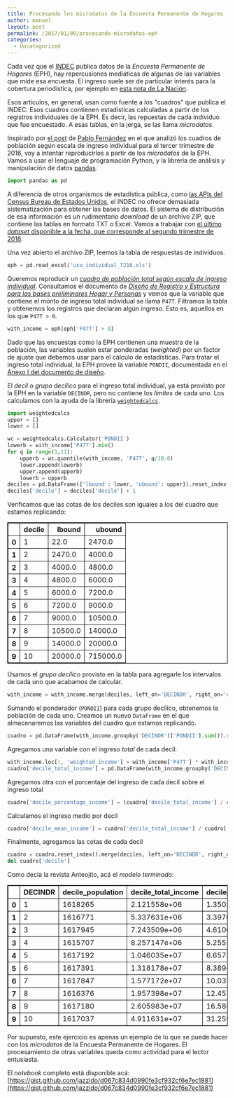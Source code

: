 ```yaml
---
title: Procesando los microdatos de la Encuesta Permanente de Hogares
author: manuel
layout: post
permalink: /2017/01/09/procesando-microdatos-eph
categories:
  - Uncategorized
---
```


<style type="text/css">
table.dataframe {
    margin-left: auto;
    margin-right: auto;
    border: 1px solid black;
    border-collapse: collapse;
}

table.dataframe tr,
table.dataframe th,
table.dataframe td
{
border: 1px solid black;
border-collapse: collapse;
margin: 1em 2em;
}
</style>

Cada vez que el [INDEC](http://www.indec.gob.ar) publica datos de la *Encuesta Permanente de Hogares* (EPH), hay repercusiones mediáticas de algunas de las variables que mide esa encuesta. El ingreso suele ser de particular interés para la cobertura periodística, por ejemplo en [esta nota de La Nación](http://www.lanacion.com.ar/1973472-la-mitad-de-los-argentinos-tiene-ingresos-inferiores-a-8000-por-mes).

Esos artículos, en general, usan como fuente a los "cuadros" que publica el INDEC. Esos cuadros contienen estadísticas calculadas a partir de los registros individuales de la EPH. Es decir, las repuestas de cada individuo que fue encuestado. A esas tablas, en la jerga, se las llama *microdatos*.

Inspirado por [el post](https://medium.com/@fernandezpablo/an%C3%A1lisis-de-deciles-de-ingresos-d6fddc885aff#.uec4863wk) de [Pablo Fernández](https://twitter.com/fernandezpablo) en el que analizó los cuadros de población según escala de ingreso individual para el tercer trimestre de 2016, voy a intentar reproducirlos a partir de los *microdatos* de la EPH. Vamos a usar el lenguaje de programación Python, y la librería de análisis y manipulación de datos [pandas](http://pandas.pydata.org/).


```python
import pandas as pd
```

A diferencia de otros organismos de estadística pública, como [las APIs del Census Bureau de Estados Unidos](http://www.census.gov/data/developers/data-sets.html), el INDEC no ofrece demasiada sistematización para obtener las bases de datos. El sistema de distribución de esa información es un rudimentario *download* de un archivo ZIP, que contiene las tablas en formato TXT o Excel. Vamos a trabajar con [el último *dataset* disponible a la fecha, que corresponde al segundo trimestre de 2016](http://www.indec.gov.ar/ftp/cuadros/menusuperior/eph/EPH_usu_2doTrim_2016_xls.zip).

Una vez abierto el archivo ZIP, leemos la tabla de respuestas de individuos.


```python
eph = pd.read_excel('usu_individual_T216.xls')
```

Queremos reproducir un [*cuadro de población total según escala de ingreso individual*](http://www.indec.gov.ar/ftp/cuadros/sociedad/pob_ingreso_individual_2t16.xls). Consultamos el documento de [*Diseño de Registro y Estructura para las bases preliminares Hogar y Personas*](http://www.indec.gov.ar/ftp/cuadros/menusuperior/eph/EPH_registro_2_trim_2016.pdf) y vemos que la variable que contiene el monto de ingreso total individual se llama `P47T`. Filtramos la tabla y obtenemos los registros que declaran algún ingreso. Esto es, aquellos en los que `P47T > 0`.


```python
with_income = eph[eph['P47T'] > 0]
```

Dado que las encuestas como la EPH contienen una muestra de la población, las variables suelen estar ponderadas (*weighted*) por un factor de ajuste que debemos usar para el cálculo de estadísticas. Para tratar el ingreso total individual, la EPH provee la variable `PONDII`, documentada en el [Anexo I del documento de diseño](http://www.indec.gov.ar/ftp/cuadros/menusuperior/eph/EPH_registro_2_trim_2016.pdf).

El *decil* o *grupo decílico* para el ingreso total individual, ya está provisto por la EPH en la variable `DECINDR`, pero no contiene los *límites* de cada uno. Los calculamos con la ayuda de la librería [`weightedcalcs`](https://github.com/jsvine/weightedcalcs).


```python
import weightedcalcs
upper = []
lower = []

wc = weightedcalcs.Calculator('PONDII')
lowerb = with_income['P47T'].min()
for q in range(1,11):
    upperb = wc.quantile(with_income, 'P47T', q/10.0)
    lower.append(lowerb)
    upper.append(upperb)
    lowerb = upperb
deciles = pd.DataFrame({'lbound': lower, 'ubound': upper}).reset_index().rename(columns={'index': 'decile'})
deciles['decile'] = deciles['decile'] + 1
```

Verificamos que las cotas de los deciles son iguales a los del cuadro que estamos replicando:

<table border="1" class="dataframe">
  <thead>
    <tr style="text-align: right;">
      <th></th>
      <th>decile</th>
      <th>lbound</th>
      <th>ubound</th>
    </tr>
  </thead>
  <tbody>
    <tr>
      <th>0</th>
      <td>1</td>
      <td>22.0</td>
      <td>2470.0</td>
    </tr>
    <tr>
      <th>1</th>
      <td>2</td>
      <td>2470.0</td>
      <td>4000.0</td>
    </tr>
    <tr>
      <th>2</th>
      <td>3</td>
      <td>4000.0</td>
      <td>4800.0</td>
    </tr>
    <tr>
      <th>3</th>
      <td>4</td>
      <td>4800.0</td>
      <td>6000.0</td>
    </tr>
    <tr>
      <th>4</th>
      <td>5</td>
      <td>6000.0</td>
      <td>7200.0</td>
    </tr>
    <tr>
      <th>5</th>
      <td>6</td>
      <td>7200.0</td>
      <td>9000.0</td>
    </tr>
    <tr>
      <th>6</th>
      <td>7</td>
      <td>9000.0</td>
      <td>10500.0</td>
    </tr>
    <tr>
      <th>7</th>
      <td>8</td>
      <td>10500.0</td>
      <td>14000.0</td>
    </tr>
    <tr>
      <th>8</th>
      <td>9</td>
      <td>14000.0</td>
      <td>20000.0</td>
    </tr>
    <tr>
      <th>9</th>
      <td>10</td>
      <td>20000.0</td>
      <td>715000.0</td>
    </tr>
  </tbody>
</table>



Usamos el *grupo decílico* provisto en la tabla para agregarle los intervalos de cada uno que acabamos de calcular.


```python
with_income = with_income.merge(deciles, left_on='DECINDR', right_on='decile')
```

Sumando el ponderador (`PONDII`) para cada grupo decílico, obtenemos la población de cada uno. Creamos un nuevo `DataFrame` en el que almacenaremos las variables del cuadro que estamos replicando.


```python
cuadro = pd.DataFrame(with_income.groupby('DECINDR')['PONDII'].sum()).rename(columns={'PONDII': 'decile_population'})
```

Agregamos una variable con el ingreso *total* de cada decil.


```python
with_income.loc[:, 'weighted_income'] = with_income['P47T'] * with_income['PONDII']
cuadro['decile_total_income'] = pd.DataFrame(with_income.groupby('DECINDR')['weighted_income'].sum() / 1000)
```

Agregamos otra con el porcentaje del ingreso de cada decil sobre el ingreso total


```python
cuadro['decile_percentage_income'] = (cuadro['decile_total_income'] / cuadro['decile_total_income'].sum()) * 100
```

Calculamos el ingreso medio por decil


```python
cuadro['decile_mean_income'] = cuadro['decile_total_income'] / cuadro['decile_population']
```

Finalmente, agregamos las cotas de cada decil


```python
cuadro = cuadro.reset_index().merge(deciles, left_on='DECINDR', right_on='decile').rename(columns={'lbound': 'decile_lower_bound', 'ubound': 'decile_upper_bound'})
del cuadro['decile']
```

Como decía la revista Anteojito, acá el *modelo terminado*:


<table border="1" class="dataframe">
  <thead>
    <tr style="text-align: right;">
      <th></th>
      <th>DECINDR</th>
      <th>decile_population</th>
      <th>decile_total_income</th>
      <th>decile_percentage_income</th>
      <th>decile_mean_income</th>
      <th>decile_lower_bound</th>
      <th>decile_upper_bound</th>
    </tr>
  </thead>
  <tbody>
    <tr>
      <th>0</th>
      <td>1</td>
      <td>1618265</td>
      <td>2.121558e+06</td>
      <td>1.350246</td>
      <td>1.311008</td>
      <td>22.0</td>
      <td>2470.0</td>
    </tr>
    <tr>
      <th>1</th>
      <td>2</td>
      <td>1616771</td>
      <td>5.337631e+06</td>
      <td>3.397086</td>
      <td>3.301414</td>
      <td>2470.0</td>
      <td>4000.0</td>
    </tr>
    <tr>
      <th>2</th>
      <td>3</td>
      <td>1617945</td>
      <td>7.243509e+06</td>
      <td>4.610064</td>
      <td>4.476981</td>
      <td>4000.0</td>
      <td>4800.0</td>
    </tr>
    <tr>
      <th>3</th>
      <td>4</td>
      <td>1615707</td>
      <td>8.257147e+06</td>
      <td>5.255185</td>
      <td>5.110547</td>
      <td>4800.0</td>
      <td>6000.0</td>
    </tr>
    <tr>
      <th>4</th>
      <td>5</td>
      <td>1617192</td>
      <td>1.046035e+07</td>
      <td>6.657395</td>
      <td>6.468220</td>
      <td>6000.0</td>
      <td>7200.0</td>
    </tr>
    <tr>
      <th>5</th>
      <td>6</td>
      <td>1617391</td>
      <td>1.318178e+07</td>
      <td>8.389421</td>
      <td>8.150026</td>
      <td>7200.0</td>
      <td>9000.0</td>
    </tr>
    <tr>
      <th>6</th>
      <td>7</td>
      <td>1617847</td>
      <td>1.577172e+07</td>
      <td>10.037767</td>
      <td>9.748588</td>
      <td>9000.0</td>
      <td>10500.0</td>
    </tr>
    <tr>
      <th>7</th>
      <td>8</td>
      <td>1616376</td>
      <td>1.957398e+07</td>
      <td>12.457680</td>
      <td>12.109795</td>
      <td>10500.0</td>
      <td>14000.0</td>
    </tr>
    <tr>
      <th>8</th>
      <td>9</td>
      <td>1617180</td>
      <td>2.605983e+07</td>
      <td>16.585536</td>
      <td>16.114364</td>
      <td>14000.0</td>
      <td>20000.0</td>
    </tr>
    <tr>
      <th>9</th>
      <td>10</td>
      <td>1617037</td>
      <td>4.911631e+07</td>
      <td>31.259620</td>
      <td>30.374264</td>
      <td>20000.0</td>
      <td>715000.0</td>
    </tr>
  </tbody>
</table>


Por supuesto, este ejercicio es apenas un ejemplo de lo que se puede hacer con los *microdatos* de la Encuesta Permanente de Hogares. El procesamiento de otras variables queda como actividad para el lector entusiasta.

El *notebook* completo está disponible acá: [https://gist.github.com/jazzido/d067c834d0990fe3cf932cf6e7ec1881](https://gist.github.com/jazzido/d067c834d0990fe3cf932cf6e7ec1881)
